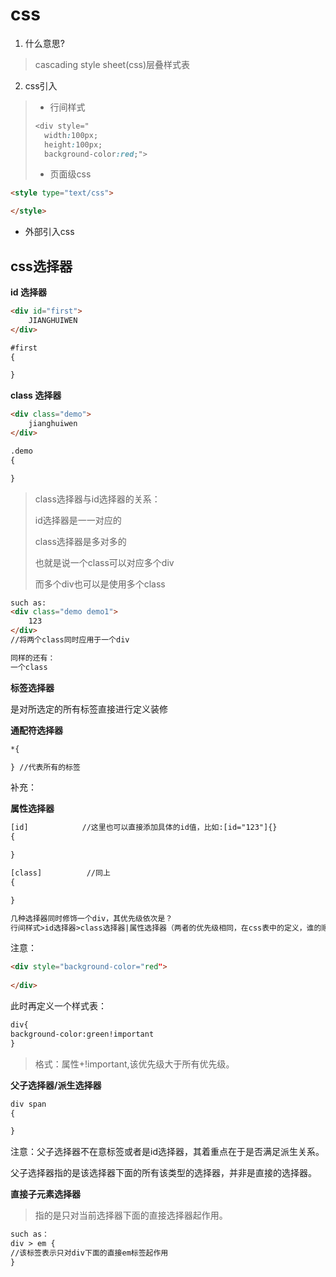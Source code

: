 # css

1. 什么意思?

> cascading style sheet(css)层叠样式表

2. css引入

> * 行间样式
>
> ```css
> <div style="
> 	width:100px;
> 	height:100px;
> 	background-color:red;">
> ```
>
> * 页面级css

```html
<style type="text/css">

</style>
```

* 外部引入css

## css选择器

**id 选择器**

```html
<div id="first">
   	JIANGHUIWEN	
</div>
```

```html
#first
{

}
```

**class 选择器**

```html
<div class="demo">
    jianghuiwen
</div>
```

```html
.demo
{

}
```

> class选择器与id选择器的关系：
>
> id选择器是一一对应的
>
> class选择器是多对多的
>
> 也就是说一个class可以对应多个div
>
> 而多个div也可以是使用多个class

```html
such as:
<div class="demo demo1">
    123
</div>
//将两个class同时应用于一个div
```

```html
同样的还有：
一个class
```

**标签选择器**

是对所选定的所有标签直接进行定义装修

**通配符选择器**

```html
*{

} //代表所有的标签
```

补充：

**属性选择器**

```html
[id]            //这里也可以直接添加具体的id值，比如:[id="123"]{}
{

}

[class]          //同上
{

}
```

```html
几种选择器同时修饰一个div，其优先级依次是？
行间样式>id选择器>class选择器|属性选择器（两者的优先级相同，在css表中的定义，谁的顺序在后面就制定谁）>标签选择器>通配符选择器
```

注意：

```html
<div style="background-color="red">
    
</div>
```

此时再定义一个样式表：

```html
div{
background-color:green!important
}
```

> 格式：属性+!important,该优先级大于所有优先级。

**父子选择器/派生选择器**

```html
div span                
{

}
```

注意：父子选择器不在意标签或者是id选择器，其着重点在于是否满足派生关系。

父子选择器指的是该选择器下面的所有该类型的选择器，并非是直接的选择器。

**直接子元素选择器**

> 指的是只对当前选择器下面的直接选择器起作用。

```html
such as：
div > em {
//该标签表示只对div下面的直接em标签起作用
}
```

